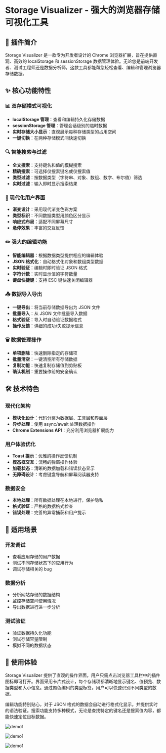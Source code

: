 # Storage Visualizer - 强大的浏览器存储可视化工具

## 🚀 插件简介

Storage Visualizer 是一款专为开发者设计的 Chrome 浏览器扩展，旨在提供直观、高效的 localStorage 和 sessionStorage 数据管理体验。无论您是前端开发者、测试工程师还是数据分析师，这款工具都能帮您轻松查看、编辑和管理浏览器存储数据。

## ✨ 核心功能特性

### 📊 双存储模式可视化
- **localStorage 管理**：查看和编辑持久化存储数据
- **sessionStorage 管理**：管理会话级别的临时数据
- **实时存储大小显示**：直观展示每种存储类型的占用空间
- **一键切换**：在两种存储模式间快速切换

### 🔍 智能搜索与过滤
- **全文搜索**：支持键名和值的模糊搜索
- **精确搜索**：可选择仅搜索键名或仅搜索值
- **类型过滤**：按数据类型（字符串、对象、数组、数字、布尔值）筛选
- **实时过滤**：输入即时显示搜索结果

### 🎨 现代化用户界面
- **渐变设计**：采用现代渐变色彩方案
- **类型标识**：不同数据类型用颜色区分显示
- **响应式布局**：适配不同屏幕尺寸
- **悬停效果**：丰富的交互反馈

### ✏️ 强大的编辑功能
- **智能编辑器**：根据数据类型提供相应的编辑体验
- **JSON 格式化**：自动格式化对象和数组类型数据
- **实时验证**：编辑时即时验证 JSON 格式
- **字符计数**：实时显示值的字符数量
- **键盘快捷键**：支持 ESC 键快速关闭编辑器

### 📤 数据导入导出
- **一键导出**：将当前存储数据导出为 JSON 文件
- **批量导入**：从 JSON 文件批量导入数据
- **格式验证**：导入时自动验证数据格式
- **操作反馈**：详细的成功/失败提示信息

### 🗑️ 数据管理操作
- **单项删除**：快速删除指定的存储项
- **批量清空**：一键清空所有存储数据
- **复制功能**：快速复制存储值到剪贴板
- **确认机制**：重要操作前的安全确认

## 🛠️ 技术特色

### 现代化架构
- **模块化设计**：代码分离为数据层、工具层和界面层
- **异步处理**：使用 async/await 处理数据操作
- **Chrome Extensions API**：充分利用浏览器扩展能力

### 用户体验优化
- **Toast 提示**：优雅的操作反馈机制
- **模态框交互**：流畅的弹窗操作体验
- **加载状态**：清晰的数据加载和错误状态显示
- **无障碍设计**：考虑键盘导航和屏幕阅读器支持

### 数据安全
- **本地处理**：所有数据处理在本地进行，保护隐私
- **格式验证**：严格的数据格式检查
- **错误处理**：完善的异常捕获和用户提示

## 🎯 适用场景

### 开发调试
- 查看应用存储的用户数据
- 测试不同存储状态下的应用行为
- 调试存储相关的 bug

### 数据分析
- 分析网站存储的数据结构
- 监控存储空间使用情况
- 导出数据进行进一步分析

### 测试验证
- 验证数据持久化功能
- 测试存储容量限制
- 模拟不同的数据状态

## 🚀 使用体验

Storage Visualizer 提供了直观的操作界面，用户只需点击浏览器工具栏中的插件图标即可打开。界面采用卡片式设计，每个存储项都清晰地显示键名、值预览、数据类型和大小信息。通过颜色编码的类型标签，用户可以快速识别不同类型的数据。

编辑功能特别贴心，对于 JSON 格式的数据会自动进行格式化显示，并提供实时的语法验证。搜索功能支持多种模式，无论是查找特定的键名还是搜索值内容，都能快速定位目标数据。

![demo1](./images/demo3.png)

![demo1](./images/demo1.png)

![demo1](./images/demo2.png)